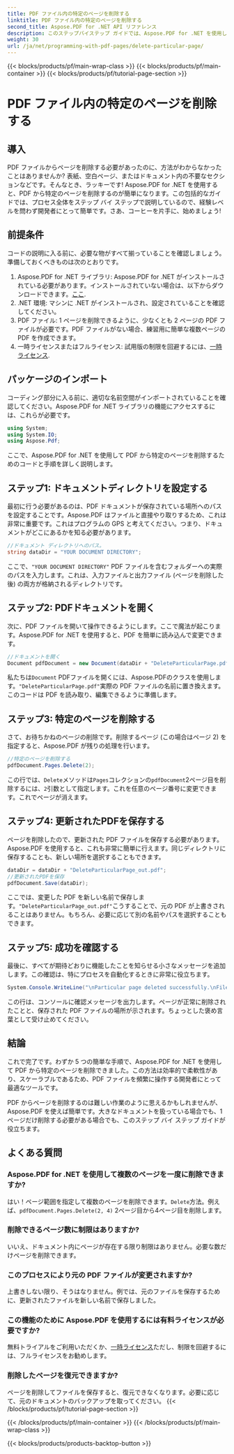 ```yaml
---
title: PDF ファイル内の特定のページを削除する
linktitle: PDF ファイル内の特定のページを削除する
second_title: Aspose.PDF for .NET API リファレンス
description: このステップバイステップ ガイドでは、Aspose.PDF for .NET を使用して PDF ファイルから特定のページを削除する方法を学習します。
weight: 30
url: /ja/net/programming-with-pdf-pages/delete-particular-page/
---
```


{{< blocks/products/pf/main-wrap-class >}}
{{< blocks/products/pf/main-container >}}
{{< blocks/products/pf/tutorial-page-section >}}

# PDF ファイル内の特定のページを削除する

## 導入

PDF ファイルからページを削除する必要があったのに、方法がわからなかったことはありませんか? 表紙、空白ページ、またはドキュメント内の不要なセクションなどです。そんなとき、ラッキーです! Aspose.PDF for .NET を使用すると、PDF から特定のページを削除するのが簡単になります。この包括的なガイドでは、プロセス全体をステップ バイ ステップで説明しているので、経験レベルを問わず開発者にとって簡単です。さあ、コーヒーを片手に、始めましょう!

## 前提条件

コードの説明に入る前に、必要な物がすべて揃っていることを確認しましょう。準備しておくべきものは次のとおりです。

1. Aspose.PDF for .NET ライブラリ: Aspose.PDF for .NET がインストールされている必要があります。インストールされていない場合は、以下からダウンロードできます。[ここ](https://releases.aspose.com/pdf/net/).
2. .NET 環境: マシンに .NET がインストールされ、設定されていることを確認してください。
3. PDF ファイル: 1 ページを削除できるように、少なくとも 2 ページの PDF ファイルが必要です。PDF ファイルがない場合、練習用に簡単な複数ページの PDF を作成できます。
4. 一時ライセンスまたはフルライセンス: 試用版の制限を回避するには、[一時ライセンス](https://purchase.aspose.com/temporary-license/).

## パッケージのインポート

コーディング部分に入る前に、適切な名前空間がインポートされていることを確認してください。Aspose.PDF for .NET ライブラリの機能にアクセスするには、これらが必要です。

```csharp
using System;
using System.IO;
using Aspose.Pdf;
```

ここで、Aspose.PDF for .NET を使用して PDF から特定のページを削除するためのコードと手順を詳しく説明します。

## ステップ1: ドキュメントディレクトリを設定する

最初に行う必要があるのは、PDF ドキュメントが保存されている場所へのパスを設定することです。Aspose.PDF はファイルと直接やり取りするため、これは非常に重要です。これはプログラムの GPS と考えてください。つまり、ドキュメントがどこにあるかを知る必要があります。

```csharp
//ドキュメント ディレクトリへのパス。
string dataDir = "YOUR DOCUMENT DIRECTORY";
```

ここで、`"YOUR DOCUMENT DIRECTORY"` PDF ファイルを含むフォルダーへの実際のパスを入力します。これは、入力ファイルと出力ファイル (ページを削除した後) の両方が格納されるディレクトリです。

## ステップ2: PDFドキュメントを開く

次に、PDF ファイルを開いて操作できるようにします。ここで魔法が起こります。Aspose.PDF for .NET を使用すると、PDF を簡単に読み込んで変更できます。

```csharp
//ドキュメントを開く
Document pdfDocument = new Document(dataDir + "DeleteParticularPage.pdf");
```


私たちは`Document` PDFファイルを開くには、Aspose.PDFのクラスを使用します。`"DeleteParticularPage.pdf"`実際の PDF ファイルの名前に置き換えます。このコードは PDF を読み取り、編集できるように準備します。

## ステップ3: 特定のページを削除する

さて、お待ちかねのページの削除です。削除するページ (この場合はページ 2) を指定すると、Aspose.PDF が残りの処理を行います。

```csharp
//特定のページを削除する
pdfDocument.Pages.Delete(2);
```


この行では、`Delete`メソッドは`Pages`コレクションの`pdfDocument`2ページ目を削除するには、`2`引数として指定します。これを任意のページ番号に変更できます。これでページが消えます。

## ステップ4: 更新されたPDFを保存する

ページを削除したので、更新された PDF ファイルを保存する必要があります。Aspose.PDF を使用すると、これも非常に簡単に行えます。同じディレクトリに保存することも、新しい場所を選択することもできます。

```csharp
dataDir = dataDir + "DeleteParticularPage_out.pdf";
//更新されたPDFを保存
pdfDocument.Save(dataDir);
```


ここでは、変更した PDF を新しい名前で保存します。`"DeleteParticularPage_out.pdf"`こうすることで、元の PDF が上書きされることはありません。もちろん、必要に応じて別の名前やパスを選択することもできます。

## ステップ5: 成功を確認する

最後に、すべてが期待どおりに機能したことを知らせる小さなメッセージを追加します。この確認は、特にプロセスを自動化するときに非常に役立ちます。

```csharp
System.Console.WriteLine("\nParticular page deleted successfully.\nFile saved at " + dataDir);
```


この行は、コンソールに確認メッセージを出力します。ページが正常に削除されたことと、保存された PDF ファイルの場所が示されます。ちょっとした褒め言葉として受け止めてください。

## 結論

これで完了です。わずか 5 つの簡単な手順で、Aspose.PDF for .NET を使用して PDF から特定のページを削除できました。この方法は効率的で柔軟性があり、スケーラブルであるため、PDF ファイルを頻繁に操作する開発者にとって最適なツールです。

PDF からページを削除するのは難しい作業のように思えるかもしれませんが、Aspose.PDF を使えば簡単です。大きなドキュメントを扱っている場合でも、1 ページだけ削除する必要がある場合でも、このステップ バイ ステップ ガイドが役立ちます。

## よくある質問

### Aspose.PDF for .NET を使用して複数のページを一度に削除できますか?
はい！ページ範囲を指定して複数のページを削除できます。`Delete`方法。例えば、`pdfDocument.Pages.Delete(2, 4)` 2ページ目から4ページ目を削除します。

### 削除できるページ数に制限はありますか?
いいえ、ドキュメント内にページが存在する限り制限はありません。必要な数だけページを削除できます。

### このプロセスにより元の PDF ファイルが変更されますか?
上書きしない限り、そうはなりません。例では、元のファイルを保存するために、更新されたファイルを新しい名前で保存しました。

### この機能のために Aspose.PDF を使用するには有料ライセンスが必要ですか?
無料トライアルをご利用いただくか、[一時ライセンス](https://purchase.aspose.com/temporary-license/)ただし、制限を回避するには、フルライセンスをお勧めします。

### 削除したページを復元できますか?
ページを削除してファイルを保存すると、復元できなくなります。必要に応じて、元のドキュメントのバックアップを取ってください。
{{< /blocks/products/pf/tutorial-page-section >}}

{{< /blocks/products/pf/main-container >}}
{{< /blocks/products/pf/main-wrap-class >}}

{{< blocks/products/products-backtop-button >}}
